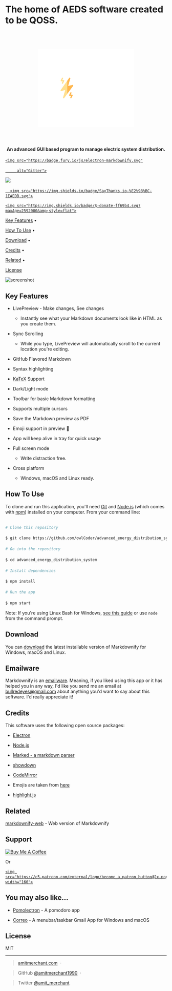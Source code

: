 <h1>
The home of AEDS software created to be QOSS.
<h1 align="center">

  <br>

<center> <img src="https://raw.githubusercontent.com/owlCoder/advanced_energy_distribution_system/main/white_logo_transparent.png" alt="aeds" width="300"></center>

  <br>





</h1>

<h4 align="center">An advanced GUI based program to manage electric system distribution.
</h4>

<p align="center">

  <a href="https://badge.fury.io/js/electron-markdownify">

    <img src="https://badge.fury.io/js/electron-markdownify.svg"

         alt="Gitter">

  </a>

  <a href="https://gitter.im/amitmerchant1990/electron-markdownify"><img src="https://badges.gitter.im/amitmerchant1990/electron-markdownify.svg"></a>

  <a href="https://saythanks.io/to/amitmerchant1990">

      <img src="https://img.shields.io/badge/SayThanks.io-%E2%98%BC-1EAEDB.svg">

  </a>

  <a href="https://www.paypal.me/AmitMerchant">

    <img src="https://img.shields.io/badge/$-donate-ff69b4.svg?maxAge=2592000&amp;style=flat">

  </a>

</p>

<p align="center">

  <a href="#key-features">Key Features</a> •

  <a href="#how-to-use">How To Use</a> •

  <a href="#download">Download</a> •

  <a href="#credits">Credits</a> •

  <a href="#related">Related</a> •

  <a href="#license">License</a>

</p>

![screenshot](https://raw.githubusercontent.com/amitmerchant1990/electron-markdownify/master/app/img/markdownify.gif)

## Key Features

* LivePreview - Make changes, See changes

  - Instantly see what your Markdown documents look like in HTML as you create them.

* Sync Scrolling

  - While you type, LivePreview will automatically scroll to the current location you're editing.

* GitHub Flavored Markdown  

* Syntax highlighting

* [KaTeX](https://khan.github.io/KaTeX/) Support

* Dark/Light mode

* Toolbar for basic Markdown formatting

* Supports multiple cursors

* Save the Markdown preview as PDF

* Emoji support in preview :tada:

* App will keep alive in tray for quick usage

* Full screen mode

  - Write distraction free.

* Cross platform

  - Windows, macOS and Linux ready.

## How To Use

To clone and run this application, you'll need [Git](https://git-scm.com) and [Node.js](https://nodejs.org/en/download/) (which comes with [npm](http://npmjs.com)) installed on your computer. From your command line:

```bash

# Clone this repository

$ git clone https://github.com/owlCoder/advanced_energy_distribution_system

# Go into the repository

$ cd advanced_energy_distribution_system

# Install dependencies

$ npm install

# Run the app

$ npm start

```

Note: If you're using Linux Bash for Windows, [see this guide](https://www.howtogeek.com/261575/how-to-run-graphical-linux-desktop-applications-from-windows-10s-bash-shell/) or use `node` from the command prompt.

## Download

You can [download](https://github.com/amitmerchant1990/electron-markdownify/releases/tag/v1.2.0) the latest installable version of Markdownify for Windows, macOS and Linux.

## Emailware

Markdownify is an [emailware](https://en.wiktionary.org/wiki/emailware). Meaning, if you liked using this app or it has helped you in any way, I'd like you send me an email at <bullredeyes@gmail.com> about anything you'd want to say about this software. I'd really appreciate it!

## Credits

This software uses the following open source packages:

- [Electron](http://electron.atom.io/)

- [Node.js](https://nodejs.org/)

- [Marked - a markdown parser](https://github.com/chjj/marked)

- [showdown](http://showdownjs.github.io/showdown/)

- [CodeMirror](http://codemirror.net/)

- Emojis are taken from [here](https://github.com/arvida/emoji-cheat-sheet.com)

- [highlight.js](https://highlightjs.org/)

## Related

[markdownify-web](https://github.com/amitmerchant1990/markdownify-web) - Web version of Markdownify

## Support

<a href="https://www.buymeacoffee.com/5Zn8Xh3l9" target="_blank"><img src="https://www.buymeacoffee.com/assets/img/custom_images/purple_img.png" alt="Buy Me A Coffee" style="height: 41px !important;width: 174px !important;box-shadow: 0px 3px 2px 0px rgba(190, 190, 190, 0.5) !important;-webkit-box-shadow: 0px 3px 2px 0px rgba(190, 190, 190, 0.5) !important;" ></a>

<p>Or</p> 

<a href="https://www.patreon.com/amitmerchant">

	<img src="https://c5.patreon.com/external/logo/become_a_patron_button@2x.png" width="160">

</a>

## You may also like...

- [Pomolectron](https://github.com/amitmerchant1990/pomolectron) - A pomodoro app

- [Correo](https://github.com/amitmerchant1990/correo) - A menubar/taskbar Gmail App for Windows and macOS

## License

MIT

---

> [amitmerchant.com](https://www.amitmerchant.com) &nbsp;&middot;&nbsp;

> GitHub [@amitmerchant1990](https://github.com/amitmerchant1990) &nbsp;&middot;&nbsp;

> Twitter [@amit_merchant](https://twitter.com/amit_merchant)

